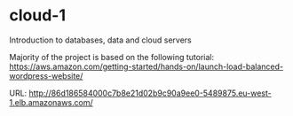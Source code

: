 # cloud-1
Introduction to databases, data and cloud servers

Majority of the project is based on the following tutorial: https://aws.amazon.com/getting-started/hands-on/launch-load-balanced-wordpress-website/

URL: http://86d186584000c7b8e21d02b9c90a9ee0-5489875.eu-west-1.elb.amazonaws.com/
